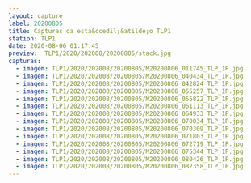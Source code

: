 ```yaml
---
layout: capture
label: 20200805
title: Capturas da esta&ccedil;&atilde;o TLP1
station: TLP1
date: 2020-08-06 01:17:45
preview:  TLP1/2020/202008/20200805/stack.jpg
capturas:
  - imagem: TLP1/2020/202008/20200805/M20200806_011745_TLP_1P.jpg
  - imagem: TLP1/2020/202008/20200805/M20200806_040434_TLP_1P.jpg
  - imagem: TLP1/2020/202008/20200805/M20200806_042824_TLP_1P.jpg
  - imagem: TLP1/2020/202008/20200805/M20200806_055257_TLP_1P.jpg
  - imagem: TLP1/2020/202008/20200805/M20200806_055822_TLP_1P.jpg
  - imagem: TLP1/2020/202008/20200805/M20200806_061113_TLP_1P.jpg
  - imagem: TLP1/2020/202008/20200805/M20200806_064933_TLP_1P.jpg
  - imagem: TLP1/2020/202008/20200805/M20200806_070034_TLP_1P.jpg
  - imagem: TLP1/2020/202008/20200805/M20200806_070309_TLP_1P.jpg
  - imagem: TLP1/2020/202008/20200805/M20200806_071803_TLP_1P.jpg
  - imagem: TLP1/2020/202008/20200805/M20200806_072719_TLP_1P.jpg
  - imagem: TLP1/2020/202008/20200805/M20200806_075344_TLP_1P.jpg
  - imagem: TLP1/2020/202008/20200805/M20200806_080426_TLP_1P.jpg
  - imagem: TLP1/2020/202008/20200805/M20200806_082358_TLP_1P.jpg
---
```


